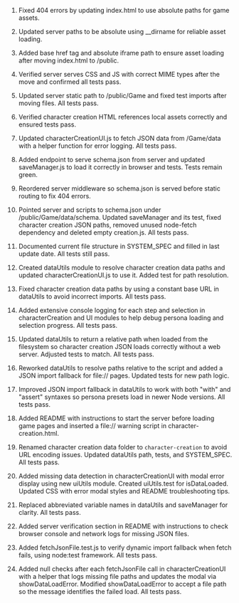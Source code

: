 1. Fixed 404 errors by updating index.html to use absolute paths for game assets.
2. Updated server paths to be absolute using __dirname for reliable asset loading.
3. Added base href tag and absolute iframe path to ensure asset loading after moving index.html to /public.
4. Verified server serves CSS and JS with correct MIME types after the move and confirmed all tests pass.
5. Updated server static path to /public/Game and fixed test imports after moving files. All tests pass.
6. Verified character creation HTML references local assets correctly and ensured tests pass.
7. Updated characterCreationUI.js to fetch JSON data from /Game/data with a helper function for error logging. All tests pass.
8. Added endpoint to serve schema.json from server and updated saveManager.js to load it correctly in browser and tests. Tests remain green.
9. Reordered server middleware so schema.json is served before static routing to fix 404 errors.
10. Pointed server and scripts to schema.json under /public/Game/data/schema. Updated saveManager and its test, fixed character creation JSON paths, removed unused node-fetch dependency and deleted empty creation.js. All tests pass.
11. Documented current file structure in SYSTEM_SPEC and filled in last update date. All tests still pass.
12. Created dataUtils module to resolve character creation data paths and updated characterCreationUI.js to use it. Added test for path resolution.
13. Fixed character creation data paths by using a constant base URL in dataUtils to avoid incorrect imports. All tests pass.
14. Added extensive console logging for each step and selection in characterCreation and UI modules to help debug persona loading and selection progress. All tests pass.
15. Updated dataUtils to return a relative path when loaded from the filesystem so character creation JSON loads correctly without a web server. Adjusted tests to match. All tests pass.
16. Reworked dataUtils to resolve paths relative to the script and added a JSON import fallback for file:// pages. Updated tests for new path logic.
17. Improved JSON import fallback in dataUtils to work with both "with" and "assert" syntaxes so persona presets load in newer Node versions. All tests pass.
18. Added README with instructions to start the server before loading game pages and inserted a file:// warning script in character-creation.html.
19. Renamed character creation data folder to `character-creation` to avoid URL encoding issues. Updated dataUtils path, tests, and SYSTEM_SPEC. All tests pass.
20. Added missing data detection in characterCreationUI with modal error display using new uiUtils module. Created uiUtils.test for isDataLoaded. Updated CSS with error modal styles and README troubleshooting tips.
21. Replaced abbreviated variable names in dataUtils and saveManager for clarity. All tests pass.
22. Added server verification section in README with instructions to check browser console and network logs for missing JSON files.
23. Added fetchJsonFile.test.js to verify dynamic import fallback when fetch fails, using node:test framework. All tests pass.




24. Added null checks after each fetchJsonFile call in characterCreationUI with a helper that logs missing file paths and updates the modal via showDataLoadError. Modified showDataLoadError to accept a file path so the message identifies the failed load. All tests pass.
